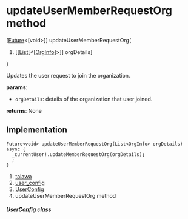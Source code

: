 
<div>

# updateUserMemberRequestOrg method

</div>


[[Future](https://api.flutter.dev/flutter/dart-core/Future-class.html)\<[void\>]]
updateUserMemberRequestOrg(

1.  [[[List](https://api.flutter.dev/flutter/dart-core/List-class.html)[\<[[OrgInfo](../../models_organization_org_info/OrgInfo-class.html)]\>]]
    orgDetails]

)



Updates the user request to join the organization.

**params**:

-   `orgDetails`: details of the organization that user joined.

**returns**: None



## Implementation

``` language-dart
Future<void> updateUserMemberRequestOrg(List<OrgInfo> orgDetails) async {
  _currentUser!.updateMemberRequestOrg(orgDetails);
  ;
}
```







1.  [talawa](../../index.html)
2.  [user_config](../../services_user_config/)
3.  [UserConfig](../../services_user_config/UserConfig-class.html)
4.  updateUserMemberRequestOrg method

##### UserConfig class







